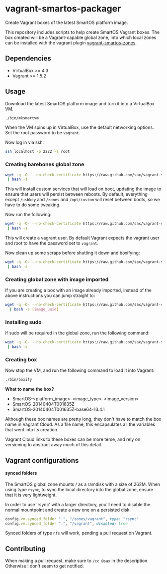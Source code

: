 vagrant-smartos-packager
========================

Create Vagrant boxes of the latest SmartOS platform image.

This repository includes scripts to help create SmartOS Vagrant
boxes. The box created will be a Vagrant-capable global zone,
into which local zones can be installed with the vagrant plugin
[vagrant-smartos-zones](https://github.com/sax/vagrant-smartos-zones).

## Dependencies

* VirtualBox >= 4.3
* Vagrant >= 1.5.2

## Usage

Download the latest SmartOS platform image and turn it into
a VirtualBox VM.

```bash
./bin/mksmartvm
```

When the VM spins up in VirtualBox, use the default networking
options. Set the root password to be `vagrant`.

Now log in via ssh:

```bash
ssh localhost -p 2222 -l root
```

### Creating barebones global zone

```bash
wget -q -O- --no-check-certificate https://raw.github.com/sax/vagrant-smartos-packager/master/bin/prepare_global_zone \
 | bash -s
```

This will install custom services that will load on boot, updating the
image to ensure that users will persist between reboots. By default,
everything except `/usbkey` and `/zones` and `/opt/custom` will reset
between boots, so we have to do some tweaking.

Now run the following:

```bash
wget -q -O- --no-check-certificate https://raw.github.com/sax/vagrant-smartos-packager/master/bin/prepare_gz_users \
 | bash -s
```

This will create a vagrant user. By default Vagrant expects the vagrant
user and root to have the password set to `vagrant`.

Now clean up some scraps before shutting it down and boxifying:

```bash
wget -q -O- --no-check-certificate https://raw.github.com/sax/vagrant-smartos-packager/master/bin/cleanup_gz \
 | bash -s
```


### Creating global zone with image imported

If you are creating a box with an image already imported, instead of
the above instructions you can jump straight to:

```bash
wget -q -O- --no-check-certificate https://raw.github.com/sax/vagrant-smartos-packager/master/bin/prepare_for_lz \
  | bash -s [image_uuid]
```

### Installing sudo

If sudo will be required in the global zone, run the following command:
```bash
wget -q -O- --no-check-certificate https://raw.github.com/sax/vagrant-smartos-packager/master/bin/install_sudo \
 | bash -s
```

### Creating box

Now stop the VM, and run the following command to load it into Vagrant:

```bash
./bin/boxify
```

**What to name the box?**

* SmartOS-<platform_image>-<image_type>-<image_version>
* SmartOS-20140404T001635Z
* SmartOS-20140404T001635Z-base64-13.4.1

Although these box names are pretty long, they don't have to match the
box name in Vagrant Cloud. As a file name, this encapsulates all the
variables that went into its creation.

Vagrant Cloud links to these boxes can be more terse, and rely on
versioning to abstract away much of this detail.

## Vagrant configurations

#### synced folders

The SmartOS global zone mounts / as a ramdisk with a size of 262M. When
using type `rsync`, to sync the local directory into the global zone,
ensure that it is very lightweight.

In order to use 'rsync' with a larger directory, you'll need to disable
the normal mountpoint and create a new one on a persisted disk.

```ruby
config.vm.synced_folder ".", "/zones/vagrant", type: "rsync"
config.vm.synced_folder ".", "/vagrant", disabled: true
```

Synced folders of type `nfs` will work, pending a pull request on
Vagrant.

## Contributing

When making a pull request, make sure to `/cc @sax` in the description. Otherwise
I don't seem to get notified.
